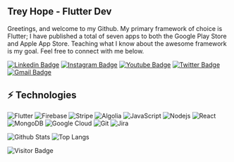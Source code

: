 ## Trey Hope - Flutter Dev

Greetings, and welcome to my Github. My primary framework of choice is Flutter; I have published a total of seven apps to both the Google Play Store and Apple App Store. Teaching what I know about the awesome framework is my goal. Feel free to connect with me below.

[![Linkedin Badge](https://img.shields.io/badge/-Trey_Hope-blue?style=flat-square&logo=Linkedin&logoColor=white&link=https://www.linkedin.com/in/trey-hope-69a3a774/)](https://www.linkedin.com/in/trey-hope-69a3a774/)
[![Instagram Badge](https://img.shields.io/badge/-trey.codes-purple?style=flat-square&logo=instagram&logoColor=white&link=https://instagram.com/trey.codes/)](https://instagram.com/trey.codes)
[![Youtube Badge](https://img.shields.io/badge/-trey.codes-darkred?style=flat-square&logo=youtube&logoColor=white&link=https://www.youtube.com/channel/UCZPhxIr0rjxwAC5pRYwz4UA)](https://www.youtube.com/channel/UCZPhxIr0rjxwAC5pRYwz4UA)
[![Twitter Badge](https://img.shields.io/badge/-@trey_codes-blue?style=flat-square&labelColor=blue&logo=Twitter&link=https://twitter.com/@trey.codes/)](https://twitter.com/@trey_codes)
[![Gmail Badge](https://img.shields.io/badge/-trey.a.hope@gmail.com-c14438?style=flat-square&logo=Gmail&logoColor=white&link=mailto:trey.a.hope@gmail.com)](mailto:trey.a.hope@gmail.com)

## ⚡ Technologies

![Flutter](https://img.shields.io/badge/-Flutter-black?style=flat-square&logo=flutter)
![Firebase](https://img.shields.io/badge/-Firebase-black?style=flat-square&logo=Firebase)
![Stripe](https://img.shields.io/badge/-Stripe-black?style=flat-square&logo=Stripe)
![Algolia](https://img.shields.io/badge/-Algolia-black?style=flat-square&logo=Algolia)
![JavaScript](https://img.shields.io/badge/-JavaScript-black?style=flat-square&logo=javascript)
![Nodejs](https://img.shields.io/badge/-Nodejs-black?style=flat-square&logo=Node.js)
![React](https://img.shields.io/badge/-React-black?style=flat-square&logo=react)
![MongoDB](https://img.shields.io/badge/-MongoDB-black?style=flat-square&logo=mongodb)
![Google Cloud](https://img.shields.io/badge/Google%20Cloud-black?style=flat-square&logo=google-cloud)
![Git](https://img.shields.io/badge/-Git-black?style=flat-square&logo=git)
![Jira](https://img.shields.io/badge/-Jira-black?style=flat-square&logo=Jira)

![Github Stats](https://github-readme-stats.vercel.app/api?username=trey-a-hope&count_private=true&show_icons=true&include_all_commits=true)
![Top Langs](https://github-readme-stats.vercel.app/api/top-langs/?username=trey-a-hope&hide=TeX&layout=compact)

![Visitor Badge](https://visitor-badge.laobi.icu/badge?page_id=trey-a-hope.trey-a-hope)
